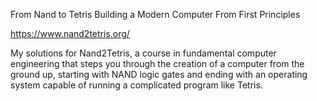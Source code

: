 From Nand to Tetris
Building a Modern Computer From First Principles

https://www.nand2tetris.org/

My solutions for Nand2Tetris, a course in fundamental computer engineering that steps you through the creation of a computer from the ground up, starting with NAND logic gates and ending with an operating system capable of running a complicated program like Tetris.
